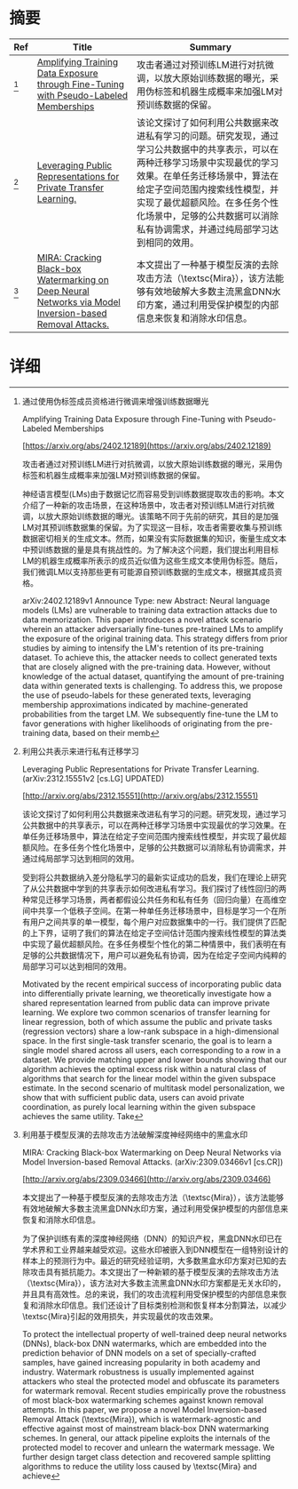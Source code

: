# 摘要

| Ref | Title | Summary |
| --- | --- | --- |
| [^1] | [Amplifying Training Data Exposure through Fine-Tuning with Pseudo-Labeled Memberships](https://arxiv.org/abs/2402.12189) | 攻击者通过对预训练LM进行对抗微调，以放大原始训练数据的曝光，采用伪标签和机器生成概率来加强LM对预训练数据的保留。 |
| [^2] | [Leveraging Public Representations for Private Transfer Learning.](http://arxiv.org/abs/2312.15551) | 该论文探讨了如何利用公共数据来改进私有学习的问题。研究发现，通过学习公共数据中的共享表示，可以在两种迁移学习场景中实现最优的学习效果。在单任务迁移场景中，算法在给定子空间范围内搜索线性模型，并实现了最优超额风险。在多任务个性化场景中，足够的公共数据可以消除私有协调需求，并通过纯局部学习达到相同的效用。 |
| [^3] | [MIRA: Cracking Black-box Watermarking on Deep Neural Networks via Model Inversion-based Removal Attacks.](http://arxiv.org/abs/2309.03466) | 本文提出了一种基于模型反演的去除攻击方法（\textsc{Mira}），该方法能够有效地破解大多数主流黑盒DNN水印方案，通过利用受保护模型的内部信息来恢复和消除水印信息。 |

# 详细

[^1]: 通过使用伪标签成员资格进行微调来增强训练数据曝光

    Amplifying Training Data Exposure through Fine-Tuning with Pseudo-Labeled Memberships

    [https://arxiv.org/abs/2402.12189](https://arxiv.org/abs/2402.12189)

    攻击者通过对预训练LM进行对抗微调，以放大原始训练数据的曝光，采用伪标签和机器生成概率来加强LM对预训练数据的保留。

    

    神经语言模型(LMs)由于数据记忆而容易受到训练数据提取攻击的影响。本文介绍了一种新的攻击场景，在这种场景中，攻击者对预训练LM进行对抗微调，以放大原始训练数据的曝光。该策略不同于先前的研究，其目的是加强LM对其预训练数据集的保留。为了实现这一目标，攻击者需要收集与预训练数据密切相关的生成文本。然而，如果没有实际数据集的知识，衡量生成文本中预训练数据的量是具有挑战性的。为了解决这个问题，我们提出利用目标LM的机器生成概率所表示的成员近似值为这些生成文本使用伪标签。随后，我们微调LM以支持那些更有可能源自预训练数据的生成文本，根据其成员资格。

    arXiv:2402.12189v1 Announce Type: new  Abstract: Neural language models (LMs) are vulnerable to training data extraction attacks due to data memorization. This paper introduces a novel attack scenario wherein an attacker adversarially fine-tunes pre-trained LMs to amplify the exposure of the original training data. This strategy differs from prior studies by aiming to intensify the LM's retention of its pre-training dataset. To achieve this, the attacker needs to collect generated texts that are closely aligned with the pre-training data. However, without knowledge of the actual dataset, quantifying the amount of pre-training data within generated texts is challenging. To address this, we propose the use of pseudo-labels for these generated texts, leveraging membership approximations indicated by machine-generated probabilities from the target LM. We subsequently fine-tune the LM to favor generations with higher likelihoods of originating from the pre-training data, based on their memb
    
[^2]: 利用公共表示来进行私有迁移学习

    Leveraging Public Representations for Private Transfer Learning. (arXiv:2312.15551v2 [cs.LG] UPDATED)

    [http://arxiv.org/abs/2312.15551](http://arxiv.org/abs/2312.15551)

    该论文探讨了如何利用公共数据来改进私有学习的问题。研究发现，通过学习公共数据中的共享表示，可以在两种迁移学习场景中实现最优的学习效果。在单任务迁移场景中，算法在给定子空间范围内搜索线性模型，并实现了最优超额风险。在多任务个性化场景中，足够的公共数据可以消除私有协调需求，并通过纯局部学习达到相同的效用。

    

    受到将公共数据纳入差分隐私学习的最新实证成功的启发，我们在理论上研究了从公共数据中学到的共享表示如何改进私有学习。我们探讨了线性回归的两种常见迁移学习场景，两者都假设公共任务和私有任务（回归向量）在高维空间中共享一个低秩子空间。在第一种单任务迁移场景中，目标是学习一个在所有用户之间共享的单一模型，每个用户对应数据集中的一行。我们提供了匹配的上下界，证明了我们的算法在给定子空间估计范围内搜索线性模型的算法类中实现了最优超额风险。在多任务模型个性化的第二种情景中，我们表明在有足够的公共数据情况下，用户可以避免私有协调，因为在给定子空间内纯粹的局部学习可以达到相同的效用。

    Motivated by the recent empirical success of incorporating public data into differentially private learning, we theoretically investigate how a shared representation learned from public data can improve private learning. We explore two common scenarios of transfer learning for linear regression, both of which assume the public and private tasks (regression vectors) share a low-rank subspace in a high-dimensional space. In the first single-task transfer scenario, the goal is to learn a single model shared across all users, each corresponding to a row in a dataset. We provide matching upper and lower bounds showing that our algorithm achieves the optimal excess risk within a natural class of algorithms that search for the linear model within the given subspace estimate. In the second scenario of multitask model personalization, we show that with sufficient public data, users can avoid private coordination, as purely local learning within the given subspace achieves the same utility. Take
    
[^3]: 利用基于模型反演的去除攻击方法破解深度神经网络中的黑盒水印

    MIRA: Cracking Black-box Watermarking on Deep Neural Networks via Model Inversion-based Removal Attacks. (arXiv:2309.03466v1 [cs.CR])

    [http://arxiv.org/abs/2309.03466](http://arxiv.org/abs/2309.03466)

    本文提出了一种基于模型反演的去除攻击方法（\textsc{Mira}），该方法能够有效地破解大多数主流黑盒DNN水印方案，通过利用受保护模型的内部信息来恢复和消除水印信息。

    

    为了保护训练有素的深度神经网络（DNN）的知识产权，黑盒DNN水印已在学术界和工业界越来越受欢迎。这些水印被嵌入到DNN模型在一组特别设计的样本上的预测行为中。最近的研究经验证明，大多数黑盒水印方案对已知的去除攻击具有抵抗能力。本文提出了一种新颖的基于模型反演的去除攻击方法（\textsc{Mira}），该方法对大多数主流黑盒DNN水印方案都是无关水印的，并且具有高效性。总的来说，我们的攻击流程利用受保护模型的内部信息来恢复和消除水印信息。我们还设计了目标类别检测和恢复样本分割算法，以减少\textsc{Mira}引起的效用损失，并实现最优的攻击效果。

    To protect the intellectual property of well-trained deep neural networks (DNNs), black-box DNN watermarks, which are embedded into the prediction behavior of DNN models on a set of specially-crafted samples, have gained increasing popularity in both academy and industry. Watermark robustness is usually implemented against attackers who steal the protected model and obfuscate its parameters for watermark removal. Recent studies empirically prove the robustness of most black-box watermarking schemes against known removal attempts.  In this paper, we propose a novel Model Inversion-based Removal Attack (\textsc{Mira}), which is watermark-agnostic and effective against most of mainstream black-box DNN watermarking schemes. In general, our attack pipeline exploits the internals of the protected model to recover and unlearn the watermark message. We further design target class detection and recovered sample splitting algorithms to reduce the utility loss caused by \textsc{Mira} and achieve 
    


